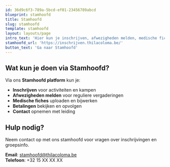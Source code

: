 ```yaml
---
id: 36d9c6f3-789a-5bcd-ef01-23456789abcd
blueprint: stamhoofd
title: Stamhoofd
slug: stamhoofd
template: stamhoofd
layout: layouts/page
intro_text: 'Hier kun je inschrijven, afwezigheden melden, medische fiches uploaden en betalingen bekijken voor onze scoutsgroep.'
stamhoofd_url: 'https://inschrijven.thilacoloma.be/'
button_text: 'Ga naar Stamhoofd'
---
```


## Wat kun je doen via Stamhoofd?

Via ons **Stamhoofd platform** kun je:

- **Inschrijven** voor activiteiten en kampen
- **Afwezigheden melden** voor reguliere vergaderingen  
- **Medische fiches** uploaden en bijwerken
- **Betalingen** bekijken en opvolgen
- **Contact** opnemen met leiding

## Hulp nodig?

Neem contact op met ons stamhoofd voor vragen over inschrijvingen en groepsinfo.

**Email**: [stamhoofd@thilacoloma.be](mailto:stamhoofd@thilacoloma.be)  
**Telefoon**: +32 15 XX XX XX
